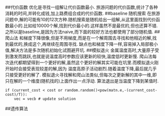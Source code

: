 ##代价函数
优化是寻找一组解让代价函数最小.
旅游问题的代价函数,统计了各种消耗的时间,并转化成钱,加上路费组合成的代价函数.
##baseline 随机搜索
在旅游问题中,解的可能有10的12次方种.随机搜索是随机给出一组解,从这里面找到代价函数最小的.比如给10000个解,找到代价最小的.这样虽然不是最优的,但也还算不错.
之所以是baseline,是因为方法naive,而下面的较好方法也都使用了部分随机值.
##爬山法
和梯度下降很像,但是不用梯度,而是在一个解周围去寻找和他相近的解,找到最优的,换成这个,再继续在周围寻找.
缺点也和梯度下降一样,容易掉入局部极小值,解决方法是多次随机初始化试图避开坑.
##模拟退火
金属温度高时,大量原子受到激发而跳跃,也就是说温度高时参数应该更新的较快,温度低时更新慢.
爬山法每次迭代都期望得到一个更好的解,虽然这个更好的解其实可能在坑里.而模拟退火刚开始时会接受表现较差的解,因为
温度高原子活动剧烈.随着温度下降,最后就几乎只接受更好的解了.
模拟退火寻找解和爬山法类似,但每次之更新解的其中一维,即只在解的一个维度(随机找的)上面作出一点浮动.
算法退出是当温度下降到某值时.
```
if (current_cost < cost or random.random()<pow(matn.e,-(current_cost-cost)/T)):
    vec = vecb # update solution
```
##遗传算法
 